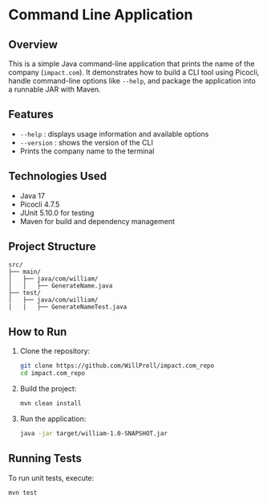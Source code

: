 # Command Line Application

## Overview
This is a simple Java command-line application that prints the name of the company (`impact.com`). It demonstrates how to build a CLI tool using Picocli, handle command-line options like `--help`, and package the application into a runnable JAR with Maven.

## Features
- `--help` : displays usage information and available options
- `--version` : shows the version of the CLI
- Prints the company name to the terminal

## Technologies Used
- Java 17
- Picocli 4.7.5
- JUnit 5.10.0 for testing
- Maven for build and dependency management

## Project Structure

```
src/
├── main/
│   ├── java/com/william/
│   │   ├── GenerateName.java
├── test/
│   ├── java/com/william/
|   |   ├── GenerateNameTest.java

```

## How to Run

1. Clone the repository:
   ```bash
   git clone https://github.com/WillPrell/impact.com_repo
   cd impact.com_repo
   ```

2. Build the project:
   ```bash
   mvn clean install
   ```

3. Run the application:
   ```bash
   java -jar target/william-1.0-SNAPSHOT.jar
   ```

## Running Tests
To run unit tests, execute:
```bash
mvn test
```
